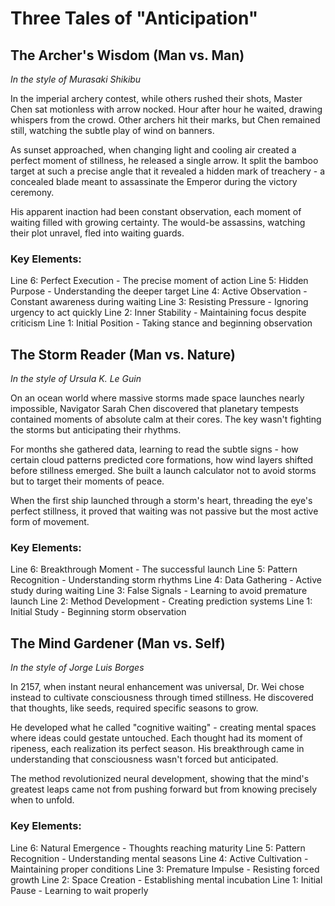 # Three Tales of "Anticipation"

## The Archer's Wisdom (Man vs. Man)
*In the style of Murasaki Shikibu*

In the imperial archery contest, while others rushed their shots, Master Chen sat motionless with arrow nocked. Hour after hour he waited, drawing whispers from the crowd. Other archers hit their marks, but Chen remained still, watching the subtle play of wind on banners.

As sunset approached, when changing light and cooling air created a perfect moment of stillness, he released a single arrow. It split the bamboo target at such a precise angle that it revealed a hidden mark of treachery - a concealed blade meant to assassinate the Emperor during the victory ceremony.

His apparent inaction had been constant observation, each moment of waiting filled with growing certainty. The would-be assassins, watching their plot unravel, fled into waiting guards.

### Key Elements:
Line 6: Perfect Execution - The precise moment of action
Line 5: Hidden Purpose - Understanding the deeper target
Line 4: Active Observation - Constant awareness during waiting
Line 3: Resisting Pressure - Ignoring urgency to act quickly
Line 2: Inner Stability - Maintaining focus despite criticism
Line 1: Initial Position - Taking stance and beginning observation

## The Storm Reader (Man vs. Nature)
*In the style of Ursula K. Le Guin*

On an ocean world where massive storms made space launches nearly impossible, Navigator Sarah Chen discovered that planetary tempests contained moments of absolute calm at their cores. The key wasn't fighting the storms but anticipating their rhythms.

For months she gathered data, learning to read the subtle signs - how certain cloud patterns predicted core formations, how wind layers shifted before stillness emerged. She built a launch calculator not to avoid storms but to target their moments of peace.

When the first ship launched through a storm's heart, threading the eye's perfect stillness, it proved that waiting was not passive but the most active form of movement.

### Key Elements:
Line 6: Breakthrough Moment - The successful launch
Line 5: Pattern Recognition - Understanding storm rhythms
Line 4: Data Gathering - Active study during waiting
Line 3: False Signals - Learning to avoid premature launch
Line 2: Method Development - Creating prediction systems
Line 1: Initial Study - Beginning storm observation

## The Mind Gardener (Man vs. Self)
*In the style of Jorge Luis Borges*

In 2157, when instant neural enhancement was universal, Dr. Wei chose instead to cultivate consciousness through timed stillness. He discovered that thoughts, like seeds, required specific seasons to grow.

He developed what he called "cognitive waiting" - creating mental spaces where ideas could gestate untouched. Each thought had its moment of ripeness, each realization its perfect season. His breakthrough came in understanding that consciousness wasn't forced but anticipated.

The method revolutionized neural development, showing that the mind's greatest leaps came not from pushing forward but from knowing precisely when to unfold.

### Key Elements:
Line 6: Natural Emergence - Thoughts reaching maturity
Line 5: Pattern Recognition - Understanding mental seasons
Line 4: Active Cultivation - Maintaining proper conditions
Line 3: Premature Impulse - Resisting forced growth
Line 2: Space Creation - Establishing mental incubation
Line 1: Initial Pause - Learning to wait properly